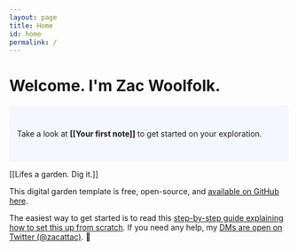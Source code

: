 ```yaml
---
layout: page
title: Home
id: home
permalink: /
---
```


# Welcome. I'm Zac Woolfolk.
<p style="padding: 3em 1em; background: #f5f7ff; border-radius: 4px;">
  Take a look at <span style="font-weight: bold">[[Your first note]]</span> to get started on your exploration.
</p>

[[Lifes a garden. Dig it.]]

This digital garden template is free, open-source, and [available on GitHub here](https://github.com/maximevaillancourt/digital-garden-jekyll-template).

The easiest way to get started is to read this [step-by-step guide explaining how to set this up from scratch](https://maximevaillancourt.com/blog/setting-up-your-own-digital-garden-with-jekyll). If you need any help, my [DMs are open on Twitter (@zacattac)](https://twitter.com/zacattac). 👋

<style>
  .wrapper {
    max-width: 46em;
  }
</style>
